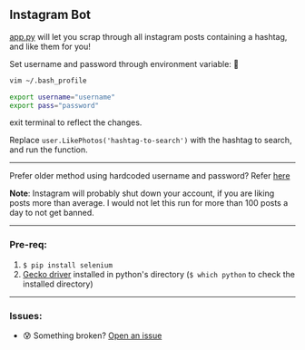 ## Instagram Bot

[app.py](app.py) will let you scrap through all instagram posts containing a hashtag, and like them for you!

Set username and password through environment variable: :tada:

```bash
vim ~/.bash_profile

export username="username"
export pass="password"
```

exit terminal to reflect the changes.


Replace ```user.LikePhotos('hashtag-to-search')``` with the hashtag to search, and run the function.

----
Prefer older method using hardcoded username and password?  Refer [here](https://github.com/shreyasgaonkar/Instagram-Bot/tree/3a86f120770e8abc3b028b5e9167a15c71b89dad)

**Note**: Instagram will probably shut down your account, if you are liking posts more than average. I would not let this run for more than 100 posts a day to not get banned.

---
### Pre-req:

1. ```$ pip install selenium```
2. [Gecko driver](https://github.com/mozilla/geckodriver/releases) installed in python's directory (```$ which python``` to check the installed directory)

---
### Issues:

- :cold_sweat: Something broken? [Open an issue](https://github.com/shreyasgaonkar/Instagram-Bot/issues)
